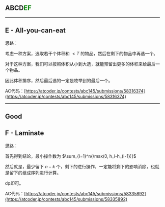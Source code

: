 ## ABCD<font color=green>EF</font>

---

## E - All-you-can-eat

思路：

考虑一种方案，选取若干个体积和 $< T$ 的物品，然后在剩下的物品中再选一个。

对于这种方案，我们可以按照体积从小到大选，就能预留出更多的体积来给最后一个物品。

因此体积排序，然后最后选的一定是枚举到的最后一个。

AC代码：[https://atcoder.jp/contests/abc145/submissions/58316374](https://atcoder.jp/contests/abc145/submissions/58316374)

---

## Good

## F - Laminate

思路：

首先得到结论，最小操作数为 $\sum_{i=1}^n{\max(0, h_i-h_{i-1})}$

然后就是，最少留下 $n-k$ 个，剩下的进行操作，一定能将剩下的影响消除，也就是留下的组成序列进行计算。

dp即可。

AC代码：[https://atcoder.jp/contests/abc145/submissions/58335892](https://atcoder.jp/contests/abc145/submissions/58335892)